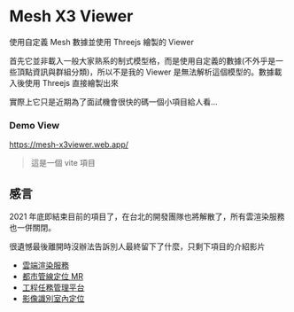 # Mesh X3 Viewer

使用自定義 Mesh 數據並使用 Threejs 繪製的 Viewer

首先它並非載入一般大家熟系的制式模型格，而是使用自定義的數據(不外乎是一些頂點資訊與群組分類)，所以不是我的 Viewer 是無法解析這個模型的。數據載入後使用 Threejs 直接繪製出來

實際上它只是近期為了面試機會很快的碼一個小項目給人看...

### Demo View

<https://mesh-x3viewer.web.app/>

> 這是一個 vite 項目

## 感言

2021 年底即結束目前的項目了，在台北的開發團隊也將解散了，所有雲渲染服務也一併關閉。

很遺憾最後離開時沒辦法告訴別人最終留下了什麼，只剩下項目的介紹影片

- [雲端渲染服務](https://youtu.be/-FDD1296CDs)
- [都市管線定位 MR](https://youtu.be/2zSVgiIMzpw)
- [工程任務管理平台](https://youtu.be/N4IKAGUIfb8)
- [影像識別室內定位](https://youtu.be/6Q9hNyTpY4g)
